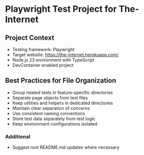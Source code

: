 # Playwright Test Project for The-Internet

## Project Context
- Testing framework: Playwright
- Target website: https://the-internet.herokuapp.com/
- Node.js 23 environment with TypeScript
- DevContainer enabled project

## Best Practices for File Organization
- Group related tests in feature-specific directories
- Separate page objects from test files
- Keep utilities and helpers in dedicated directories
- Maintain clear separation of concerns
- Use consistent naming conventions
- Store test data separately from test logic
- Keep environment configurations isolated

### Additional
- Suggest root README.md updates where necessary